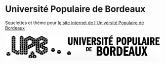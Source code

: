 # Université Populaire de Bordeaux

Squelettes et thème pour [le site internet de l'Université Populaire de Bordeaux](http://upbordeaux.fr)

![Université Populaire de Bordeaux](theme/images/upb-banniere-960.png) 